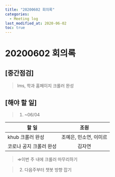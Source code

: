 ```yaml
---
title: "20200602 회의록"
categories:
  - Meeting log
last_modified_at: 2020-06-02
toc: true
---
```


# 20200602 회의록

## [중간점검]

> lms, 학과 홈페이지 크롤러 완성

## [해야 할 일]

> 1. ~06/04
    
| 할 일 | 조원 |
| --- | :---: |
| khub 크롤러 완성 | 조예은, 민소연, 이미르 |
| 코로나 공지 크롤러 완성 | 김자연 |

> ⇒이번 주 내에 크롤러 마무리하기

> 2. 다음주부터 챗봇 방향 잡기
